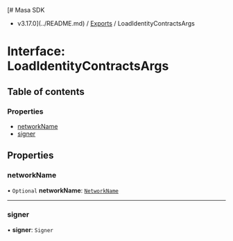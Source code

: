 [# Masa SDK
 - v3.17.0](../README.md) / [Exports](../modules.md) / LoadIdentityContractsArgs

# Interface: LoadIdentityContractsArgs

## Table of contents

### Properties

- [networkName](LoadIdentityContractsArgs.md#networkname)
- [signer](LoadIdentityContractsArgs.md#signer)

## Properties

### networkName

• `Optional` **networkName**: [`NetworkName`](../modules.md#networkname)

___

### signer

• **signer**: `Signer`
